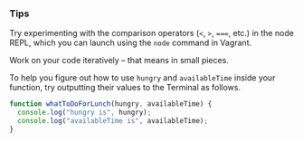 ### Tips

Try experimenting with the comparison operators (`<`, `>`, `===`, etc.) in the node REPL, which you can launch using the `node` command in Vagrant.

Work on your code iteratively – that means in small pieces. 

To help you figure out how to use `hungry` and `availableTime` inside your function, try outputting their values to the Terminal as follows.


```javascript 
function whatToDoForLunch(hungry, availableTime) {
  console.log("hungry is", hungry);
  console.log("availableTime is", availableTime);
}

``` 